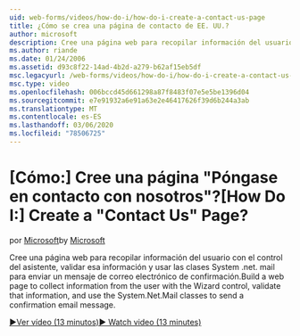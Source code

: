 ```yaml
---
uid: web-forms/videos/how-do-i/how-do-i-create-a-contact-us-page
title: ¿Cómo se crea una página de contacto de EE. UU.?
author: microsoft
description: Cree una página web para recopilar información del usuario con el control del asistente, validar esa información y usar las clases System .net. mail para enviar una combinación de conf...
ms.author: riande
ms.date: 01/24/2006
ms.assetid: d93c8f22-14ad-4b2d-a279-b62af15eb5df
msc.legacyurl: /web-forms/videos/how-do-i/how-do-i-create-a-contact-us-page
msc.type: video
ms.openlocfilehash: 006bccd45d661298a87f8483f07e5e5be1396d04
ms.sourcegitcommit: e7e91932a6e91a63e2e46417626f39d6b244a3ab
ms.translationtype: MT
ms.contentlocale: es-ES
ms.lasthandoff: 03/06/2020
ms.locfileid: "78506725"
---
```

# <a name="how-do-i-create-a-contact-us-page"></a><span data-ttu-id="d53ee-103">[Cómo:] Cree una página "Póngase en contacto con nosotros"?</span><span class="sxs-lookup"><span data-stu-id="d53ee-103">[How Do I:] Create a "Contact Us" Page?</span></span>

<span data-ttu-id="d53ee-104">por [Microsoft](https://github.com/microsoft)</span><span class="sxs-lookup"><span data-stu-id="d53ee-104">by [Microsoft](https://github.com/microsoft)</span></span>

<span data-ttu-id="d53ee-105">Cree una página web para recopilar información del usuario con el control del asistente, validar esa información y usar las clases System .net. mail para enviar un mensaje de correo electrónico de confirmación.</span><span class="sxs-lookup"><span data-stu-id="d53ee-105">Build a web page to collect information from the user with the Wizard control, validate that information, and use the System.Net.Mail classes to send a confirmation email message.</span></span>

[<span data-ttu-id="d53ee-106">&#9654;Ver vídeo (13 minutos)</span><span class="sxs-lookup"><span data-stu-id="d53ee-106">&#9654; Watch video (13 minutes)</span></span>](https://channel9.msdn.com/Blogs/ASP-NET-Site-Videos/how-do-i-create-a-contact-us-page)
